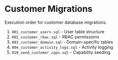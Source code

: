 # Customer Migrations

Execution order for customer database migrations:

1. `001_customer_users.sql` - User table structure
2. `002_customer_rbac.sql` - RBAC permissions
3. `003_customer_domain.sql` - Domain-specific tables
4. `004_customer_activity_logs.sql` - Activity logging
5. `010_seed_customer_caps.sql` - Capability seeding
